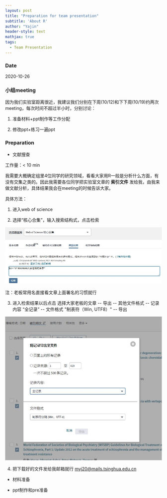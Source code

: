 ```yaml
---
layout: post
title: "Preparation for team presentation"
subtitle: 'About R'
author: "Yajin"
header-style: text
mathjax: true
tags:
  - Team Presentation
---
```


### Date
2020-10-26

### 小组meeting

因为我们实验室距离很近，我建议我们分别在下周(10/12)和下下周(10/19)约两次meeting，每次时间不超过半小时，分别讨论：

1. 准备材料+ppt制作等工作分配

2. 修改ppt+练习一遍ppt

### Preparation
- 文献搜查

工作量：< 10 min

我需要大概确定组里4位同学的研究领域，看看大家用R一般是分析什么方面，有没有交集之类的。因此我需要各位同学把实验室文章的 __索引文件__ 发给我，由我来做文献分析，具体结果我会在meeting的时候告诉大家。

具体方法：

1. 进入web of science

2. 选择“核心合集”，输入搜索结构式，点击检索

![Figure1](/img/in-post/wos.jpg)

注：老板常用名直接看文章上面署名的习惯就行

3. 进入检索结果以后点击 选择大家老板的文章 -- 导出 -- 其他文件格式 -- 记录内容 “全记录” -- 文件格式 "制表符（Win, UTF8）" -- 导出

![Figure1](/img/in-post/wos2.jpg)

4. 把下载好的文件发给我邮箱就行 [myj20@mails.tsinghua.edu.cn](mailto:myj20@mails.tsinghua.edu.cn)

- 材料准备

- ppt制作和pre准备
